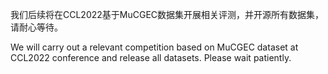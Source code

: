 我们后续将在CCL2022基于MuCGEC数据集开展相关评测，并开源所有数据集，请耐心等待。

We will carry out a relevant competition based on MuCGEC dataset at CCL2022 conference and release all datasets. Please wait patiently.